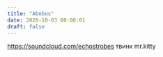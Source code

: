 ```yaml
---
title: "Abobus"
date: 2020-10-03 00:00:01
draft: false
---
```


https://soundcloud.com/echostrobes
твинк mr.kitty
